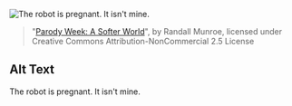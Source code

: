 ![The robot is pregnant.  It isn't mine.](https://imgs.xkcd.com/comics/a_softer_robot.jpg)
> "[Parody Week: A Softer World](https://xkcd.com/144/)", by Randall Munroe, licensed under Creative Commons Attribution-NonCommercial 2.5 License

## Alt Text
The robot is pregnant.  It isn't mine.
